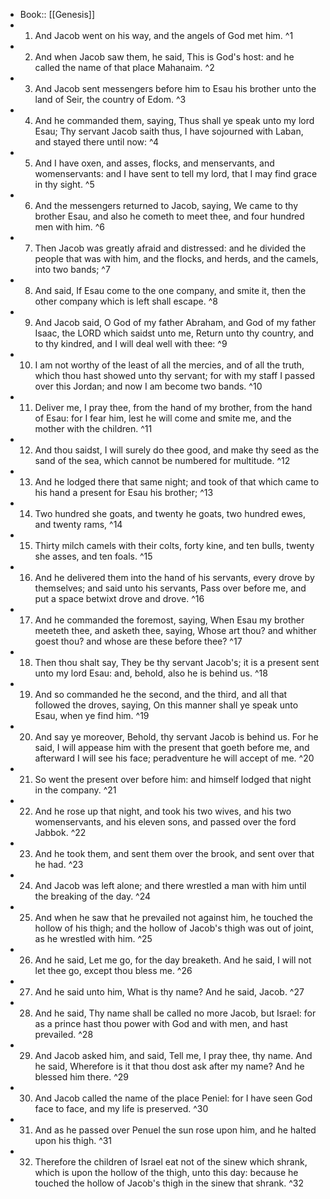 - Book:: [[Genesis]]
- 1. And Jacob went on his way, and the angels of God met him. ^1
- 2. And when Jacob saw them, he said, This is God's host: and he called the name of that place Mahanaim. ^2
- 3. And Jacob sent messengers before him to Esau his brother unto the land of Seir, the country of Edom. ^3
- 4. And he commanded them, saying, Thus shall ye speak unto my lord Esau; Thy servant Jacob saith thus, I have sojourned with Laban, and stayed there until now: ^4
- 5. And I have oxen, and asses, flocks, and menservants, and womenservants: and I have sent to tell my lord, that I may find grace in thy sight. ^5
- 6. And the messengers returned to Jacob, saying, We came to thy brother Esau, and also he cometh to meet thee, and four hundred men with him. ^6
- 7. Then Jacob was greatly afraid and distressed: and he divided the people that was with him, and the flocks, and herds, and the camels, into two bands; ^7
- 8. And said, If Esau come to the one company, and smite it, then the other company which is left shall escape. ^8
- 9. And Jacob said, O God of my father Abraham, and God of my father Isaac, the LORD which saidst unto me, Return unto thy country, and to thy kindred, and I will deal well with thee: ^9
- 10. I am not worthy of the least of all the mercies, and of all the truth, which thou hast showed unto thy servant; for with my staff I passed over this Jordan; and now I am become two bands. ^10
- 11. Deliver me, I pray thee, from the hand of my brother, from the hand of Esau: for I fear him, lest he will come and smite me, and the mother with the children. ^11
- 12. And thou saidst, I will surely do thee good, and make thy seed as the sand of the sea, which cannot be numbered for multitude. ^12
- 13. And he lodged there that same night; and took of that which came to his hand a present for Esau his brother; ^13
- 14. Two hundred she goats, and twenty he goats, two hundred ewes, and twenty rams, ^14
- 15. Thirty milch camels with their colts, forty kine, and ten bulls, twenty she asses, and ten foals. ^15
- 16. And he delivered them into the hand of his servants, every drove by themselves; and said unto his servants, Pass over before me, and put a space betwixt drove and drove. ^16
- 17. And he commanded the foremost, saying, When Esau my brother meeteth thee, and asketh thee, saying, Whose art thou? and whither goest thou? and whose are these before thee? ^17
- 18. Then thou shalt say, They be thy servant Jacob's; it is a present sent unto my lord Esau: and, behold, also he is behind us. ^18
- 19. And so commanded he the second, and the third, and all that followed the droves, saying, On this manner shall ye speak unto Esau, when ye find him. ^19
- 20. And say ye moreover, Behold, thy servant Jacob is behind us. For he said, I will appease him with the present that goeth before me, and afterward I will see his face; peradventure he will accept of me. ^20
- 21. So went the present over before him: and himself lodged that night in the company. ^21
- 22. And he rose up that night, and took his two wives, and his two womenservants, and his eleven sons, and passed over the ford Jabbok. ^22
- 23. And he took them, and sent them over the brook, and sent over that he had. ^23
- 24. And Jacob was left alone; and there wrestled a man with him until the breaking of the day. ^24
- 25. And when he saw that he prevailed not against him, he touched the hollow of his thigh; and the hollow of Jacob's thigh was out of joint, as he wrestled with him. ^25
- 26. And he said, Let me go, for the day breaketh. And he said, I will not let thee go, except thou bless me. ^26
- 27. And he said unto him, What is thy name? And he said, Jacob. ^27
- 28. And he said, Thy name shall be called no more Jacob, but Israel: for as a prince hast thou power with God and with men, and hast prevailed. ^28
- 29. And Jacob asked him, and said, Tell me, I pray thee, thy name. And he said, Wherefore is it that thou dost ask after my name? And he blessed him there. ^29
- 30. And Jacob called the name of the place Peniel: for I have seen God face to face, and my life is preserved. ^30
- 31. And as he passed over Penuel the sun rose upon him, and he halted upon his thigh. ^31
- 32. Therefore the children of Israel eat not of the sinew which shrank, which is upon the hollow of the thigh, unto this day: because he touched the hollow of Jacob's thigh in the sinew that shrank. ^32

